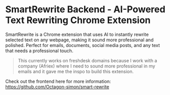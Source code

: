 # SmartRewrite Backend - AI-Powered Text Rewriting Chrome Extension

SmartRewrite is a Chrome extension that uses AI to instantly rewrite selected text on any webpage, making it sound more professional and polished. Perfect for emails, documents, social media posts, and any text that needs a professional touch.

> This currently works on freshdesk domains because I work with a company (Afriex) where I need to sound more professional in my emails and it gave me the inspo to build this extension.

Check out the frontend here for more information: https://github.com/Octagon-simon/smart-rewrite
